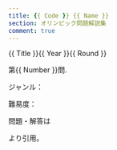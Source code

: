 ```yaml
---
title: {{ Code }} {{ Name }}
section: オリンピック問題解説集
comment: true
---
```


{{ Title }}{{ Year }}{{ Round }}

第{{ Number }}問.

ジャンル：

難易度：

問題・解答は
<!-- [TITLE](URL) -->
より引用。
